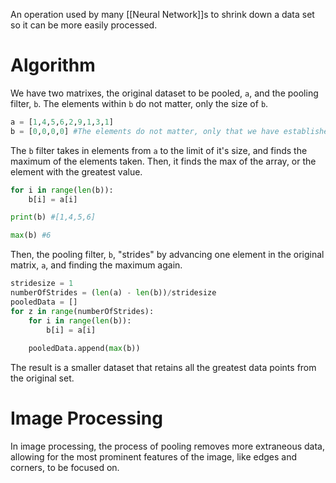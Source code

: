 An operation used by many [[Neural Network]]s to shrink down a data set so it can be more easily processed. 

# Algorithm
We have two matrixes, the original dataset to be pooled, `a`, and the pooling filter, `b`. The elements within `b` do not matter, only the size of `b`.
```python
a = [1,4,5,6,2,9,1,3,1]
b = [0,0,0,0] #The elements do not matter, only that we have established that b has a length of 4.
```
The `b` filter takes in elements from `a` to the limit of it's size, and finds the maximum of the elements taken. Then, it finds the max of the array, or the element with the greatest value.
```python
for i in range(len(b)):
	b[i] = a[i]

print(b) #[1,4,5,6]

max(b) #6
```
Then, the pooling filter, `b`, "strides" by advancing one element in the original matrix, `a`, and finding the maximum again.
```python
stridesize = 1
numberOfStrides = (len(a) - len(b))/stridesize
pooledData = []
for z in range(numberOfStrides):
	for i in range(len(b)):
		b[i] = a[i]
	
	pooledData.append(max(b))
```
The result is a smaller dataset that retains all the greatest data points from the original set.

# Image Processing
In image processing, the process of pooling removes more extraneous data, allowing for the most prominent features of the image, like edges and corners, to be focused on.
